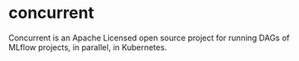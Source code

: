 # concurrent
Concurrent is an Apache Licensed open source project for running DAGs of MLflow projects, in parallel, in Kubernetes.

